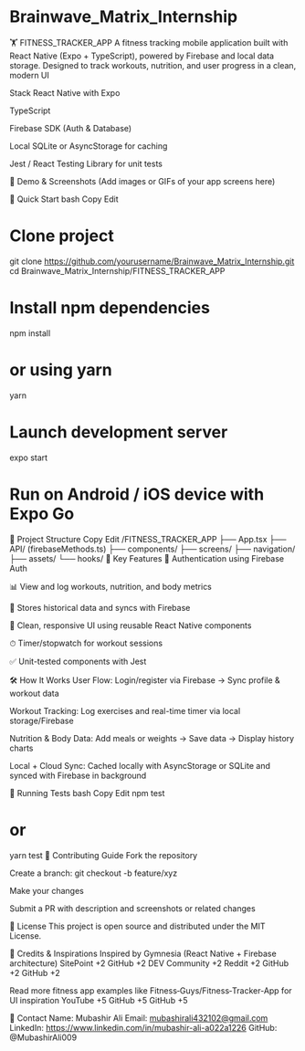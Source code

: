 # Brainwave_Matrix_Internship
🏋️ FITNESS_TRACKER_APP
A fitness tracking mobile application built with React Native (Expo + TypeScript), powered by Firebase and local data storage. Designed to track workouts, nutrition, and user progress in a clean, modern UI 

Stack
React Native with Expo

TypeScript

Firebase SDK (Auth & Database)

Local SQLite or AsyncStorage for caching

Jest / React Testing Library for unit tests

📱 Demo & Screenshots
(Add images or GIFs of your app screens here)

🚀 Quick Start
bash
Copy
Edit
# Clone project
git clone https://github.com/yourusername/Brainwave_Matrix_Internship.git
cd Brainwave_Matrix_Internship/FITNESS_TRACKER_APP

# Install npm dependencies
npm install
# or using yarn
yarn

# Launch development server
expo start

# Run on Android / iOS device with Expo Go
🧱 Project Structure
Copy
Edit
/FITNESS_TRACKER_APP
├── App.tsx
├── API/ (firebaseMethods.ts)
├── components/
├── screens/
├── navigation/
├── assets/
└── hooks/
🔑 Key Features
💪 Authentication using Firebase Auth

📊 View and log workouts, nutrition, and body metrics

🧠 Stores historical data and syncs with Firebase

🎨 Clean, responsive UI using reusable React Native components

⏱ Timer/stopwatch for workout sessions

✅ Unit-tested components with Jest

🛠️ How It Works
User Flow: Login/register via Firebase → Sync profile & workout data

Workout Tracking: Log exercises and real-time timer via local storage/Firebase

Nutrition & Body Data: Add meals or weights → Save data → Display history charts

Local + Cloud Sync: Cached locally with AsyncStorage or SQLite and synced with Firebase in background

🧪 Running Tests
bash
Copy
Edit
npm test
# or
yarn test
📝 Contributing Guide
Fork the repository

Create a branch: git checkout -b feature/xyz

Make your changes

Submit a PR with description and screenshots or related changes

📄 License
This project is open source and distributed under the MIT License.

🤝 Credits & Inspirations
Inspired by Gymnesia (React Native + Firebase architecture) 
SitePoint
+2
GitHub
+2
DEV Community
+2
Reddit
+2
GitHub
+2
GitHub
+2

Read more fitness app examples like Fitness‑Guys/Fitness‑Tracker-App for UI inspiration 
YouTube
+5
GitHub
+5
GitHub
+5

📌 Contact
Name: Mubashir Ali
Email: mubashirali432102@gmail.com
LinkedIn: https://www.linkedin.com/in/mubashir-ali-a022a1226
GitHub: @MubashirAli009
